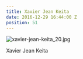 ```yaml
---
title: Xavier Jean Keita
date: 2016-12-29 16:44:00 Z
position: 51
---
```


![xavier-jean-keita_20.jpg](/uploads/xavier-jean-keita_20.jpg)

Xavier Jean Keita